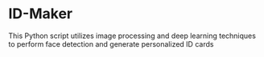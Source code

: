 # ID-Maker
This Python script utilizes image processing and deep learning techniques to perform face detection and generate personalized ID cards
